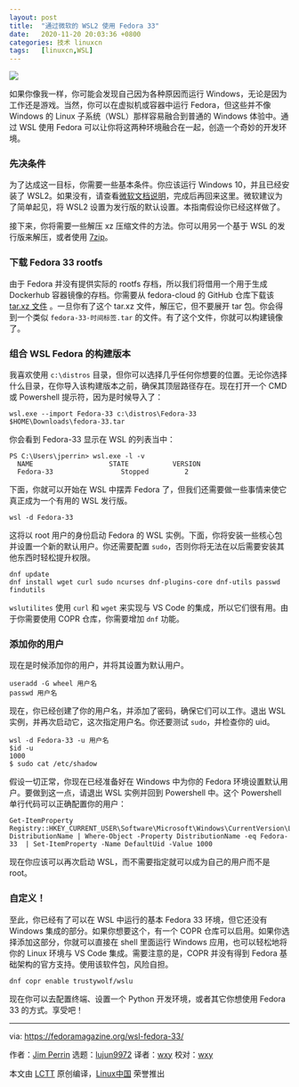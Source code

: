 ```yaml
---
layout: post
title:	"通过微软的 WSL2 使用 Fedora 33"
date:	2020-11-20 20:03:36 +0800 
categories:	技术 linuxcn 
tags:	[linuxcn,WSL]
---
```



![](/Asserts/Images//attachment/album/202011/20/200339ytony7tyldbphhzp.jpg)


如果你像我一样，你可能会发现自己因为各种原因而运行 Windows，无论是因为工作还是游戏。当然，你可以在虚拟机或容器中运行 Fedora，但这些并不像 Windows 的 Linux 子系统（WSL）那样容易融合到普通的 Windows 体验中。通过 WSL 使用 Fedora 可以让你将这两种环境融合在一起，创造一个奇妙的开发环境。


### 先决条件


为了达成这一目标，你需要一些基本条件。你应该运行 Windows 10，并且已经安装了 WSL2。如果没有，请查看[微软文档说明](https://docs.microsoft.com/en-us/windows/wsl/install-win10)，完成后再回来这里。微软建议为了简单起见，将 WSL2 设置为发行版的默认设置。本指南假设你已经这样做了。


接下来，你将需要一些解压 xz 压缩文件的方法。你可以用另一个基于 WSL 的发行版来解压，或者使用 [7zip](https://www.7-zip.org/download.html)。


### 下载 Fedora 33 rootfs


由于 Fedora 并没有提供实际的 rootfs 存档，所以我们将借用一个用于生成 Dockerhub 容器镜像的存档。你需要从 fedora-cloud 的 GitHub 仓库下载该 [tar.xz 文件](https://github.com/fedora-cloud/docker-brew-fedora/tree/33/x86_64) 。一旦你有了这个 tar.xz 文件，解压它，但不要展开 tar 包。你会得到一个类似 `fedora-33-时间标签.tar` 的文件。有了这个文件，你就可以构建镜像了。


### 组合 WSL Fedora 的构建版本


我喜欢使用 `c:\distros` 目录，但你可以选择几乎任何你想要的位置。无论你选择什么目录，在你导入该构建版本之前，确保其顶层路径存在。现在打开一个 CMD 或 Powershell 提示符，因为是时候导入了：



```
wsl.exe --import Fedora-33 c:\distros\Fedora-33 $HOME\Downloads\fedora-33.tar

```

你会看到 Fedora-33 显示在 WSL 的列表当中：



```
PS C:\Users\jperrin> wsl.exe -l -v
  NAME                   STATE           VERSION
  Fedora-33                 Stopped         2

```

下面，你就可以开始在 WSL 中摆弄 Fedora 了，但我们还需要做一些事情来使它真正成为一个有用的 WSL 发行版。



```
wsl -d Fedora-33

```

这将以 root 用户的身份启动 Fedora 的 WSL 实例。下面，你将安装一些核心包并设置一个新的默认用户。你还需要配置 `sudo`，否则你将无法在以后需要安装其他东西时轻松提升权限。



```
dnf update
dnf install wget curl sudo ncurses dnf-plugins-core dnf-utils passwd findutils

```

`wslutilites` 使用 `curl` 和 `wget` 来实现与 VS Code 的集成，所以它们很有用。由于你需要使用 COPR 仓库，你需要增加 `dnf` 功能。


### 添加你的用户


现在是时候添加你的用户，并将其设置为默认用户。



```
useradd -G wheel 用户名
passwd 用户名

```

现在，你已经创建了你的用户名，并添加了密码，确保它们可以工作。退出 WSL 实例，并再次启动它，这次指定用户名。你还要测试 `sudo`，并检查你的 uid。



```
wsl -d Fedora-33 -u 用户名
$id -u
1000
$ sudo cat /etc/shadow

```

假设一切正常，你现在已经准备好在 Windows 中为你的 Fedora 环境设置默认用户。要做到这一点，请退出 WSL 实例并回到 Powershell 中。这个 Powershell 单行代码可以正确配置你的用户：



```
Get-ItemProperty Registry::HKEY_CURRENT_USER\Software\Microsoft\Windows\CurrentVersion\Lxss\\*\ DistributionName | Where-Object -Property DistributionName -eq Fedora-33  | Set-ItemProperty -Name DefaultUid -Value 1000

```

现在你应该可以再次启动 WSL，而不需要指定就可以成为自己的用户而不是 root。


### 自定义！


至此，你已经有了可以在 WSL 中运行的基本 Fedora 33 环境，但它还没有 Windows 集成的部分。如果你想要这个，有一个 COPR 仓库可以启用。如果你选择添加这部分，你就可以直接在 shell 里面运行 Windows 应用，也可以轻松地将你的 Linux 环境与 VS Code 集成。需要注意的是，COPR 并没有得到 Fedora 基础架构的官方支持。使用该软件包，风险自担。



```
dnf copr enable trustywolf/wslu

```

现在你可以去配置终端、设置一个 Python 开发环境，或者其它你想使用 Fedora 33 的方式。享受吧！




---


via: <https://fedoramagazine.org/wsl-fedora-33/>


作者：[Jim Perrin](https://fedoramagazine.org/author/jperrin/) 选题：[lujun9972](https://github.com/lujun9972) 译者：[wxy](https://github.com/wxy) 校对：[wxy](https://github.com/wxy)


本文由 [LCTT](https://github.com/LCTT/TranslateProject) 原创编译，[Linux中国](https://linux.cn/) 荣誉推出
